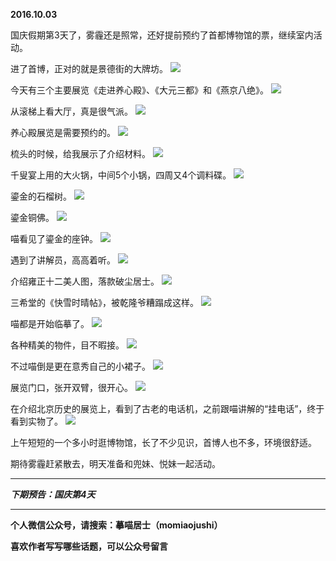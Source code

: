 **2016.10.03**

国庆假期第3天了，雾霾还是照常，还好提前预约了首都博物馆的票，继续室内活动。

进了首博，正对的就是景德街的大牌坊。
![](http://upload-images.jianshu.io/upload_images/51001-655bb9dc4b7ca72f.jpg?imageMogr2/auto-orient/strip%7CimageView2/2/w/1240)

今天有三个主要展览《走进养心殿》、《大元三都》和《燕京八绝》。
![](http://upload-images.jianshu.io/upload_images/51001-c4b04ddd10956857.jpg?imageMogr2/auto-orient/strip%7CimageView2/2/w/1240)

从滚梯上看大厅，真是很气派。
![](http://upload-images.jianshu.io/upload_images/51001-5e40c52580125654.jpg?imageMogr2/auto-orient/strip%7CimageView2/2/w/1240)

养心殿展览是需要预约的。
![](http://upload-images.jianshu.io/upload_images/51001-70d78044d4040dd5.jpg?imageMogr2/auto-orient/strip%7CimageView2/2/w/1240)

梳头的时候，给我展示了介绍材料。
![](http://upload-images.jianshu.io/upload_images/51001-1c68186ae938b6d8.jpg?imageMogr2/auto-orient/strip%7CimageView2/2/w/1240)

千叟宴上用的大火锅，中间5个小锅，四周又4个调料碟。
![](http://upload-images.jianshu.io/upload_images/51001-fcea8f68a7b32139.jpg?imageMogr2/auto-orient/strip%7CimageView2/2/w/1240)

鎏金的石榴树。
![](http://upload-images.jianshu.io/upload_images/51001-de25e804842d932d.jpg?imageMogr2/auto-orient/strip%7CimageView2/2/w/1240)

鎏金铜佛。
![](http://upload-images.jianshu.io/upload_images/51001-da35a728096dfd4b.jpg?imageMogr2/auto-orient/strip%7CimageView2/2/w/1240)

喵看见了鎏金的座钟。
![](http://upload-images.jianshu.io/upload_images/51001-e38c4f3b3af77619.jpg?imageMogr2/auto-orient/strip%7CimageView2/2/w/1240)

遇到了讲解员，高高着听。
![](http://upload-images.jianshu.io/upload_images/51001-3c620934321cbffe.jpg?imageMogr2/auto-orient/strip%7CimageView2/2/w/1240)

介绍雍正十二美人图，落款破尘居士。
![](http://upload-images.jianshu.io/upload_images/51001-a8573e33b7d71129.jpg?imageMogr2/auto-orient/strip%7CimageView2/2/w/1240)

三希堂的《快雪时晴帖》，被乾隆爷糟蹋成这样。
![](http://upload-images.jianshu.io/upload_images/51001-83295aa3e6d51a38.jpg?imageMogr2/auto-orient/strip%7CimageView2/2/w/1240)

喵都是开始临摹了。
![](http://upload-images.jianshu.io/upload_images/51001-1be8559d6e8d6f0a.jpg?imageMogr2/auto-orient/strip%7CimageView2/2/w/1240)

各种精美的物件，目不暇接。
![](http://upload-images.jianshu.io/upload_images/51001-2af3e9ad1f9e9c45.jpg?imageMogr2/auto-orient/strip%7CimageView2/2/w/1240)

不过喵倒是更在意秀自己的小裙子。
![](http://upload-images.jianshu.io/upload_images/51001-534d920b9277dc37.jpg?imageMogr2/auto-orient/strip%7CimageView2/2/w/1240)

展览门口，张开双臂，很开心。
![](http://upload-images.jianshu.io/upload_images/51001-8144dc895d70e498.jpg?imageMogr2/auto-orient/strip%7CimageView2/2/w/1240)

在介绍北京历史的展览上，看到了古老的电话机，之前跟喵讲解的“挂电话”，终于看到实物了。
![](http://upload-images.jianshu.io/upload_images/51001-d7cfdc91f6f2c30b.jpg?imageMogr2/auto-orient/strip%7CimageView2/2/w/1240)

上午短短的一个多小时逛博物馆，长了不少见识，首博人也不多，环境很舒适。

期待雾霾赶紧散去，明天准备和兜妹、悦妹一起活动。

***

***下期预告：国庆第4天***

***

**个人微信公众号，请搜索：摹喵居士（momiaojushi）**

**喜欢作者写写哪些话题，可以公众号留言**